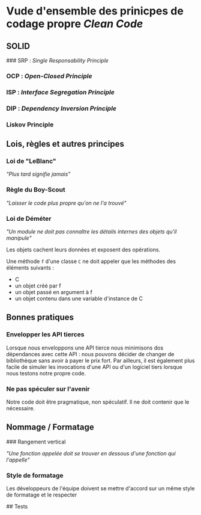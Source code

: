 # Vude d'ensemble des prinicpes de codage propre _Clean Code_

## SOLID

### SRP : _Single Responsability Principle_

### OCP : _Open-Closed Principle_

### ISP : _Interface Segregation Principle_

### DIP : _Dependency Inversion Principle_

### Liskov Principle

## Lois, règles et autres principes

### Loi de "LeBlanc" 

_"Plus tard signifie jamais"_

### Règle du Boy-Scout

_"Laisser le code plus propre qu'on ne l'a trouvé"_

### Loi de Déméter

_"Un module ne doit pas connaître les détails internes des objets qu'il manipule"_

Les objets cachent leurs données et exposent des opérations.

Une méthode `f` d'une classe `C` ne doit appeler que les méthodes des éléments suivants : 

* C
* un objet créé par f
* un objet passé en argument à f
* un objet contenu dans une variable d'instance de C

## Bonnes pratiques

### Envelopper les API tierces

Lorsque nous enveloppons une API tierce nous minimisons dos dépendances avec cette API : nous pouvons décider de changer de bibliothèque sans avoir à payer le prix fort. Par ailleurs, il est également plus facile de simuler les invocations d'une API ou d'un logiciel tiers lorsque nous testons notre propre code.

### Ne pas spéculer sur l'avenir

Notre code doit être pragmatique, non spéculatif. Il ne doit contenir que le nécessaire.

## Nommage / Formatage

### Rangement vertical

_"Une fonction appelée doit se trouver en dessous d'une fonction qui l'appelle"_


### Style de formatage

Les développeurs de l'équipe doivent se mettre d'accord sur un même style de formatage et le respecter

## Tests
